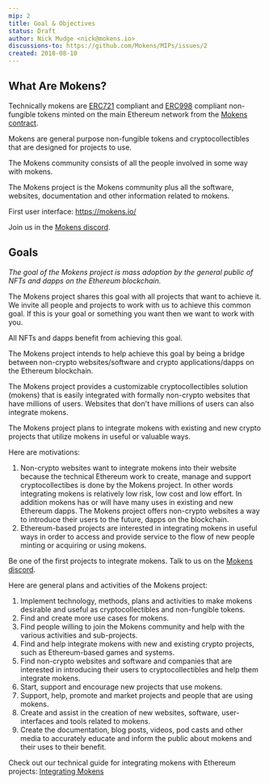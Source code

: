 ```yaml
---
mip: 2
title: Goal & Objectives
status: Draft
author: Nick Mudge <nick@mokens.io>
discussions-to: https://github.com/Mokens/MIPs/issues/2
created: 2018-08-10
---
```


## What Are Mokens?

Technically mokens are [ERC721](https://github.com/ethereum/EIPs/blob/master/EIPS/eip-721.md) compliant and [ERC998](https://github.com/ethereum/EIPs/blob/master/EIPS/eip-998.md) compliant non-fungible tokens minted on the main Ethereum network from the [Mokens contract](https://etherscan.io/address/0xaaf401585b72c678afc09036510d3ef759bdaf7e).

Mokens are general purpose non-fungible tokens and cryptocollectibles that are designed for projects to use.

The Mokens community consists of all the people involved in some way with mokens.

The Mokens project is the Mokens community plus all the software, websites, documentation and other information related to mokens.

First user interface: https://mokens.io/

Join us in the [Mokens discord](https://discord.gg/ZyaqFhE).

## Goals

_The goal of the Mokens project is mass adoption by the general public of NFTs and dapps on the Ethereum blockchain._

The Mokens project shares this goal with all projects that want to achieve it. We invite all people and projects to work with us to achieve this common goal. If this is your goal or something you want then we want to work with you.

All NFTs and dapps benefit from achieving this goal. 

The Mokens project intends to help achieve this goal by being a bridge between non-crypto websites/software and crypto applications/dapps on the Ethereum blockchain.

The Mokens project provides a customizable cryptocollectibles solution (mokens) that is easily integrated with formally non-crypto websites that have millions of users. Websites that don't have millions of users can also integrate mokens.

The Mokens project plans to integrate mokens with existing and new crypto projects that utilize mokens in useful or valuable ways.

Here are motivations:
1. Non-crypto websites want to integrate mokens into their website because the technical Ethereum work to create, manage and support cryptocollectibes is done by the Mokens project. In other words integrating mokens is relatively low risk, low cost and low effort. In addition mokens has or will have many uses in existing and new Ethereum dapps. The Mokens project offers non-crypto websites a way to introduce their users to the future, dapps on the blockchain.
2. Ethereum-based projects are interested in integrating mokens in useful ways in order to access and provide service to the flow of new people minting or acquiring or using mokens.

Be one of the first projects to integrate mokens. Talk to us on the [Mokens discord](https://discord.gg/ZyaqFhE).

Here are general plans and activities of the Mokens project:
1. Implement technology, methods, plans and activities to make mokens desirable and useful as cryptocollectibles and non-fungible tokens.
2. Find and create more use cases for mokens.
3. Find people willing to join the Mokens community and help with the various activities and sub-projects.
4. Find and help integrate mokens with new and existing crypto projects, such as Ethereum-based games and systems.
5. Find non-crypto websites and software and companies that are interested in introducing their users to cryptocollectibles and help them integrate mokens.
5. Start, support and encourage new projects that use mokens.
5. Support, help, promote and market projects and people that are using mokens.
6. Create and assist in the creation of new websites, software, user-interfaces and tools related to mokens.
7. Create the documentation, blog posts, videos, pod casts and other media to accurately educate and inform the public about mokens and their uses to their benefit.

Check out our technical guide for integrating mokens with Ethereum projects: [Integrating Mokens](https://github.com/Mokens/MIPs/blob/master/MIPS/mip-4-Integrating-Mokens.md)
